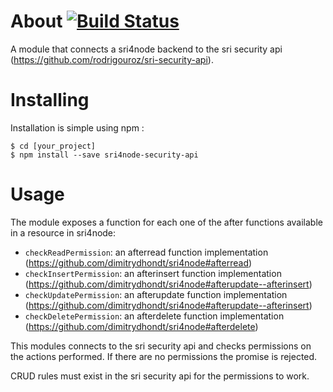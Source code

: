 # About [![Build Status](https://travis-ci.org/rodrigouroz/sri4node-security-api.svg?branch=master)](https://travis-ci.org/rodrigouroz/sri4node-security-api)

A module that connects a sri4node backend to the sri security api (https://github.com/rodrigouroz/sri-security-api).

# Installing

Installation is simple using npm :

    $ cd [your_project]
    $ npm install --save sri4node-security-api

# Usage

The module exposes a function for each one of the after functions available in a resource in sri4node:

- `checkReadPermission`: an afterread function implementation (https://github.com/dimitrydhondt/sri4node#afterread)
- `checkInsertPermission`: an afterinsert function implementation (https://github.com/dimitrydhondt/sri4node#afterupdate--afterinsert)
- `checkUpdatePermission`: an afterupdate function implementation (https://github.com/dimitrydhondt/sri4node#afterupdate--afterinsert)
- `checkDeletePermission`: an afterdelete function implementation (https://github.com/dimitrydhondt/sri4node#afterdelete)

This modules connects to the sri security api and checks permissions on the actions performed. If there are no permissions the promise is
rejected.

CRUD rules must exist in the sri security api for the permissions to work.
